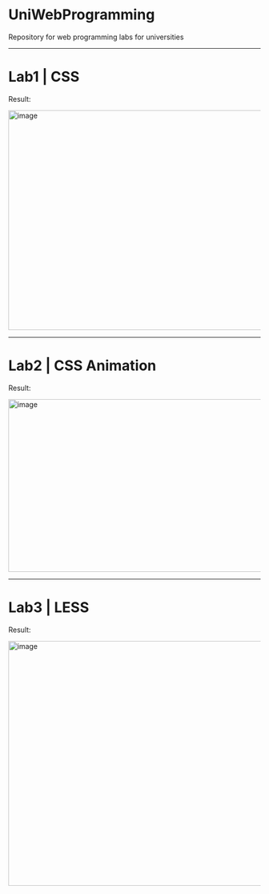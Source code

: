 # UniWebProgramming
Repository for web programming labs for universities

<hr>
<h1>Lab1 | CSS</h1>
<p>Result:</p>
<img width="1256" height="439" alt="image" src="https://github.com/user-attachments/assets/961b0afc-411c-4306-ba2b-3787f24a628a" />

<hr>
<h1>Lab2 | CSS Animation</h1>
<p>Result:</p>
<img width="922" height="345" alt="image" src="https://github.com/user-attachments/assets/97193324-dd32-411a-9027-518871ad2d02" />

<hr>
<h1>Lab3 | LESS</h1>
<p>Result:</p>
<img width="1274" height="489" alt="image" src="https://github.com/user-attachments/assets/67ac335b-af4a-4931-b3d1-67154e413f6f" />
